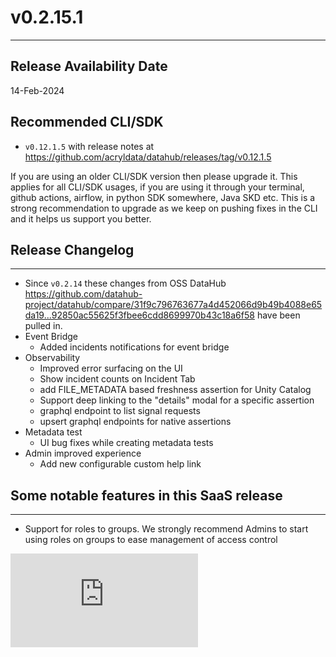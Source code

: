 # v0.2.15.1

---

## Release Availability Date

14-Feb-2024

## Recommended CLI/SDK

- `v0.12.1.5` with release notes at https://github.com/acryldata/datahub/releases/tag/v0.12.1.5

If you are using an older CLI/SDK version then please upgrade it. This applies for all CLI/SDK usages, if you are using it through your terminal, github actions, airflow, in python SDK somewhere, Java SKD etc. This is a strong recommendation to upgrade as we keep on pushing fixes in the CLI and it helps us support you better.

## Release Changelog

---

- Since `v0.2.14` these changes from OSS DataHub https://github.com/datahub-project/datahub/compare/31f9c796763677a4d452066d9b49b4088e65da19...92850ac55625f3fbee6cdd8699970b43c18a6f58 have been pulled in.
- Event Bridge
  - Added incidents notifications for event bridge
- Observability
  - Improved error surfacing on the UI
  - Show incident counts on Incident Tab
  - add FILE_METADATA based freshness assertion for Unity Catalog
  - Support deep linking to the "details" modal for a specific assertion
  - graphql endpoint to list signal requests
  - upsert graphql endpoints for native assertions
- Metadata test
  - UI bug fixes while creating metadata tests
- Admin improved experience
  - Add new configurable custom help link

## Some notable features in this SaaS release

---

- Support for roles to groups. We strongly recommend Admins to start using roles on groups to ease management of access control
<div style={{ position: "relative", paddingBottom: "56.25%", height: 0 }}>
  <iframe
    src="https://www.loom.com/embed/822766b55d474951a5d0cb0eedc863cf"
    frameBorder={0}
    webkitallowfullscreen=""
    mozallowfullscreen=""
    allowFullScreen=""
    style={{
      position: "absolute",
      top: 0,
      left: 0,
      width: "100%",
      height: "100%"
    }}
  />
</div>
- Support for tag filter in policies
<div style={{ position: "relative", paddingBottom: "56.25%", height: 0 }}>
  <iframe
    src="https://www.loom.com/embed/ca76d981f4b54cb9b4adc59a6bff8841"
    frameBorder={0}
    webkitallowfullscreen=""
    mozallowfullscreen=""
    allowFullScreen=""
    style={{
      position: "absolute",
      top: 0,
      left: 0,
      width: "100%",
      height: "100%"
    }}
  />
</div>
- Improve filtering options on tokens page
- Okta connector new option `skip_users_without_a_group` to only ingest users in specific groups
- Showing parents of glossary and domains in dropdown for better context when users are making changes
- Bug fixes for user management in the UI which improve UX
- Support for editing Announcements and Links
- Support for editing secrets
- Bugfix for CSV download not working for some cases
